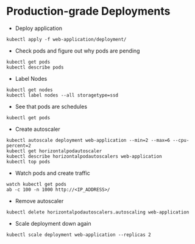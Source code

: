 # Production-grade Deployments

* Deploy application
```
kubectl apply -f web-application/deployment/
```
* Check pods and figure out why pods are pending
```
kubectl get pods
kubectl describe pods
```
* Label Nodes
```
kubectl get nodes
kubectl label nodes --all storagetype=ssd 
```
* See that pods are schedules
```
kubectl get pods
```
* Create autoscaler
```
kubectl autoscale deployment web-application --min=2 --max=6 --cpu-percent=2
kubectl get horizontalpodautoscaler
kubectl describe horizontalpodautoscalers web-application
kubectl top pods
```
* Watch pods and create traffic
```
watch kubectl get pods
ab -c 100 -n 1000 http://<IP_ADDRESS>/
```
* Remove autoscaler
```
kubectl delete horizontalpodautoscalers.autoscaling web-application
```
* Scale deployment down again
```
kubectl scale deployment web-application --replicas 2
```
